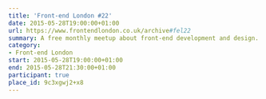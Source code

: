 ```yaml
---
title: 'Front-end London #22'
date: 2015-05-28T19:00:00+01:00
url: https://www.frontendlondon.co.uk/archive#fel22
summary: A free monthly meetup about front-end development and design.
category:
- Front-end London
start: 2015-05-28T19:00:00+01:00
end: 2015-05-28T21:30:00+01:00
participant: true
place_id: 9c3xgwj2+x8
---
```

